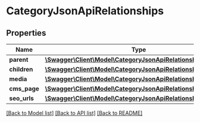 # CategoryJsonApiRelationships

## Properties
Name | Type | Description | Notes
------------ | ------------- | ------------- | -------------
**parent** | [**\Swagger\Client\Model\CategoryJsonApiRelationshipsParent**](CategoryJsonApiRelationshipsParent.md) |  | [optional] 
**children** | [**\Swagger\Client\Model\CategoryJsonApiRelationshipsChildren**](CategoryJsonApiRelationshipsChildren.md) |  | [optional] 
**media** | [**\Swagger\Client\Model\CategoryJsonApiRelationshipsMedia**](CategoryJsonApiRelationshipsMedia.md) |  | [optional] 
**cms_page** | [**\Swagger\Client\Model\CategoryJsonApiRelationshipsCmsPage**](CategoryJsonApiRelationshipsCmsPage.md) |  | [optional] 
**seo_urls** | [**\Swagger\Client\Model\CategoryJsonApiRelationshipsSeoUrls**](CategoryJsonApiRelationshipsSeoUrls.md) |  | [optional] 

[[Back to Model list]](../../README.md#documentation-for-models) [[Back to API list]](../../README.md#documentation-for-api-endpoints) [[Back to README]](../../README.md)

